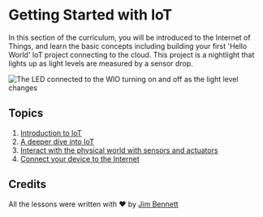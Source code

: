 # Getting Started with IoT

In this section of the curriculum, you will be introduced to the Internet of Things, and learn the basic concepts including building your first 'Hello World' IoT project connecting to the cloud. This project is a nightlight that lights up as light levels are measured by a sensor drop.

![The LED connected to the WIO turning on and off as the light level changes](../images/wio-running-assignment-1-1.gif)

## Topics

1. [Introduction to IoT](lessons/1-introduction-to-iot/README.md)
1. [A deeper dive into IoT](lessons/2-deeper-dive/README.md)
1. [Interact with the physical world with sensors and actuators](lessons/3-sensors-and-actuators/README.md)
1. [Connect your device to the Internet](lessons/4-connect-internet/README.md)

## Credits

All the lessons were written with ♥️ by [Jim Bennett](https://GitHub.com/JimBobBennett)
